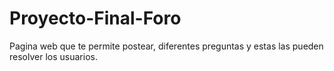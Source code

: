 # Proyecto-Final-Foro
Pagina  web que  te  permite postear, diferentes  preguntas   y estas las  pueden resolver  los  usuarios.
